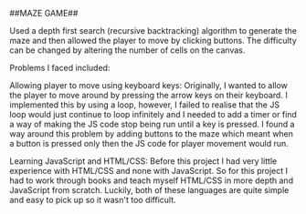 ##MAZE GAME##

Used a depth first search (recursive backtracking) algorithm to generate the maze and then allowed the player to move by clicking buttons. The difficulty can be changed by altering the number of cells on the canvas. 

Problems I faced included:

Allowing player to move using keyboard keys: Originally, I wanted to allow the player to move around by pressing the arrow keys on their keyboard. I implemented this by using a loop, however, I failed to realise that the JS loop would just continue to loop infinitely and I needed to add a timer or find a way of making the JS code stop being run until a key is pressed. I found a way around this problem by adding buttons to the maze which meant when a button is pressed only then the JS code for player movement would run.

Learning JavaScript and HTML/CSS: Before this project I had very little experience with HTML/CSS and none with JavaScript. So for this project I had to work through books and teach myself HTML/CSS in more depth and JavaScript from scratch. Luckily, both of these languages are quite simple and easy to pick up so it wasn't too difficult.
